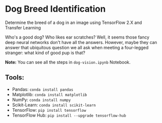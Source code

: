 # Dog Breed Identification

Determine the breed of a dog in an image using TensorFlow 2.X and Transfer Learning

Who's a good dog? Who likes ear scratches? Well, it seems those fancy deep neural networks don't have all the answers. 
However, maybe they can answer that ubiquitous question we all ask when meeting a four-legged stranger: what kind of good pup is that?

**Note:** You can see all the steps in `dog-vision.ipynb` Notebook.

## Tools:

* Pandas: `conda install pandas`
* Matplotlib: `conda install matplotlib`
* NumPy: `conda install numpy`
* Scikit-Learn: `conda install scikit-learn`
* TensorFlow: `pip install tensorflow`
* TensorFlow Hub: `pip install --upgrade tensorflow-hub`
